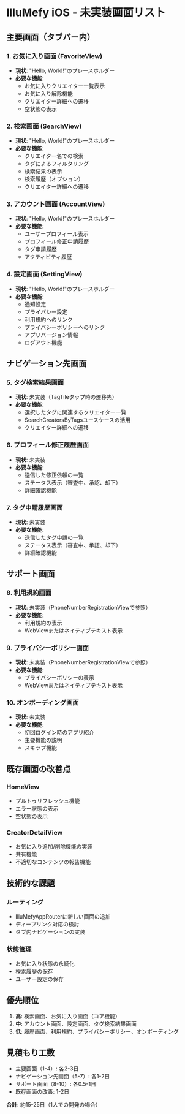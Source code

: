 # IlluMefy iOS - 未実装画面リスト

## 主要画面（タブバー内）

### 1. お気に入り画面 (FavoriteView)
- **現状**: "Hello, World!"のプレースホルダー
- **必要な機能**:
  - お気に入りクリエイター一覧表示
  - お気に入り解除機能
  - クリエイター詳細への遷移
  - 空状態の表示

### 2. 検索画面 (SearchView)
- **現状**: "Hello, World!"のプレースホルダー
- **必要な機能**:
  - クリエイター名での検索
  - タグによるフィルタリング
  - 検索結果の表示
  - 検索履歴（オプション）
  - クリエイター詳細への遷移

### 3. アカウント画面 (AccountView)
- **現状**: "Hello, World!"のプレースホルダー
- **必要な機能**:
  - ユーザープロフィール表示
  - プロフィール修正申請履歴
  - タグ申請履歴
  - アクティビティ履歴

### 4. 設定画面 (SettingView)
- **現状**: "Hello, World!"のプレースホルダー
- **必要な機能**:
  - 通知設定
  - プライバシー設定
  - 利用規約へのリンク
  - プライバシーポリシーへのリンク
  - アプリバージョン情報
  - ログアウト機能

## ナビゲーション先画面

### 5. タグ検索結果画面
- **現状**: 未実装（TagTileタップ時の遷移先）
- **必要な機能**:
  - 選択したタグに関連するクリエイター一覧
  - SearchCreatorsByTagsユースケースの活用
  - クリエイター詳細への遷移

### 6. プロフィール修正履歴画面
- **現状**: 未実装
- **必要な機能**:
  - 送信した修正依頼の一覧
  - ステータス表示（審査中、承認、却下）
  - 詳細確認機能

### 7. タグ申請履歴画面
- **現状**: 未実装
- **必要な機能**:
  - 送信したタグ申請の一覧
  - ステータス表示（審査中、承認、却下）
  - 詳細確認機能

## サポート画面

### 8. 利用規約画面
- **現状**: 未実装（PhoneNumberRegistrationViewで参照）
- **必要な機能**:
  - 利用規約の表示
  - WebViewまたはネイティブテキスト表示

### 9. プライバシーポリシー画面
- **現状**: 未実装（PhoneNumberRegistrationViewで参照）
- **必要な機能**:
  - プライバシーポリシーの表示
  - WebViewまたはネイティブテキスト表示

### 10. オンボーディング画面
- **現状**: 未実装
- **必要な機能**:
  - 初回ログイン時のアプリ紹介
  - 主要機能の説明
  - スキップ機能

## 既存画面の改善点

### HomeView
- プルトゥリフレッシュ機能
- エラー状態の表示
- 空状態の表示

### CreatorDetailView
- お気に入り追加/削除機能の実装
- 共有機能
- 不適切なコンテンツの報告機能

## 技術的な課題

### ルーティング
- IlluMefyAppRouterに新しい画面の追加
- ディープリンク対応の検討
- タブ内ナビゲーションの実装

### 状態管理
- お気に入り状態の永続化
- 検索履歴の保存
- ユーザー設定の保存

## 優先順位

1. **高**: 検索画面、お気に入り画面（コア機能）
2. **中**: アカウント画面、設定画面、タグ検索結果画面
3. **低**: 履歴画面、利用規約、プライバシーポリシー、オンボーディング

## 見積もり工数

- 主要画面（1-4）: 各2-3日
- ナビゲーション先画面（5-7）: 各1-2日
- サポート画面（8-10）: 各0.5-1日
- 既存画面の改善: 1-2日

**合計**: 約15-25日（1人での開発の場合）